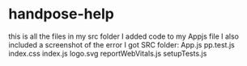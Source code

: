 # handpose-help
this is all the files in my src folder I added code to my Appjs file I also included a screenshot of the error I got
SRC folder: App.js pp.test.js index.css index.js logo.svg reportWebVitals.js setupTests.js
